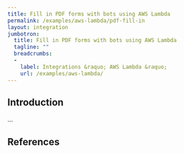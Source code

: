 ```yaml
---
title: Fill in PDF forms with bots using AWS Lambda
permalink: /examples/aws-lambda/pdf-fill-in
layout: integration
jumbotron:
  title: Fill in PDF forms with bots using AWS Lambda
  tagline: ""
  breadcrumbs:
  -
    label: Integrations &raquo; AWS Lambda &raquo;
    url: /examples/aws-lambda/
---
```


## Introduction

...

## References

[^]: <>
